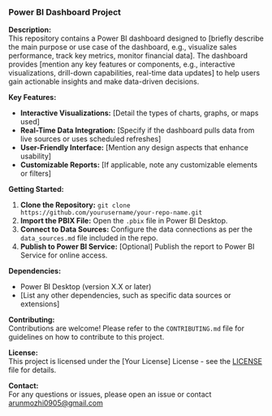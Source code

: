 ### Power BI Dashboard Project

**Description:**  
This repository contains a Power BI dashboard designed to [briefly describe the main purpose or use case of the dashboard, e.g., visualize sales performance, track key metrics, monitor financial data]. The dashboard provides [mention any key features or components, e.g., interactive visualizations, drill-down capabilities, real-time data updates] to help users gain actionable insights and make data-driven decisions.

**Key Features:**
- **Interactive Visualizations:** [Detail the types of charts, graphs, or maps used]
- **Real-Time Data Integration:** [Specify if the dashboard pulls data from live sources or uses scheduled refreshes]
- **User-Friendly Interface:** [Mention any design aspects that enhance usability]
- **Customizable Reports:** [If applicable, note any customizable elements or filters]

**Getting Started:**
1. **Clone the Repository:** `git clone https://github.com/yourusername/your-repo-name.git`
2. **Import the PBIX File:** Open the `.pbix` file in Power BI Desktop.
3. **Connect to Data Sources:** Configure the data connections as per the `data_sources.md` file included in the repo.
4. **Publish to Power BI Service:** [Optional] Publish the report to Power BI Service for online access.

**Dependencies:**
- Power BI Desktop (version X.X or later)
- [List any other dependencies, such as specific data sources or extensions]

**Contributing:**  
Contributions are welcome! Please refer to the `CONTRIBUTING.md` file for guidelines on how to contribute to this project.

**License:**  
This project is licensed under the [Your License] License - see the [LICENSE](LICENSE) file for details.

**Contact:**  
For any questions or issues, please open an issue or contact arunmozhi0905@gmail.com
